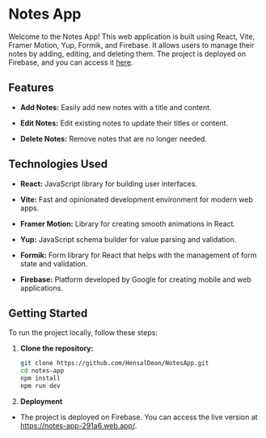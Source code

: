 # Notes App

Welcome to the Notes App! This web application is built using React, Vite, Framer Motion, Yup, Formik, and Firebase. It allows users to manage their notes by adding, editing, and deleting them. The project is deployed on Firebase, and you can access it [here](https://notes-app-291a6.web.app/).

## Features

- **Add Notes:** Easily add new notes with a title and content.

- **Edit Notes:** Edit existing notes to update their titles or content.

- **Delete Notes:** Remove notes that are no longer needed.

## Technologies Used

- **React:** JavaScript library for building user interfaces.

- **Vite:** Fast and opinionated development environment for modern web apps.

- **Framer Motion:** Library for creating smooth animations in React.

- **Yup:** JavaScript schema builder for value parsing and validation.

- **Formik:** Form library for React that helps with the management of form state and validation.

- **Firebase:** Platform developed by Google for creating mobile and web applications.

## Getting Started

To run the project locally, follow these steps:

1. **Clone the repository:**

   ```bash
   git clone https://github.com/HensalDeon/NotesApp.git
   cd notes-app
   npm install
   npm run dev

2. **Deployment**
- The project is deployed on Firebase. You can access the live version at https://notes-app-291a6.web.app/.
